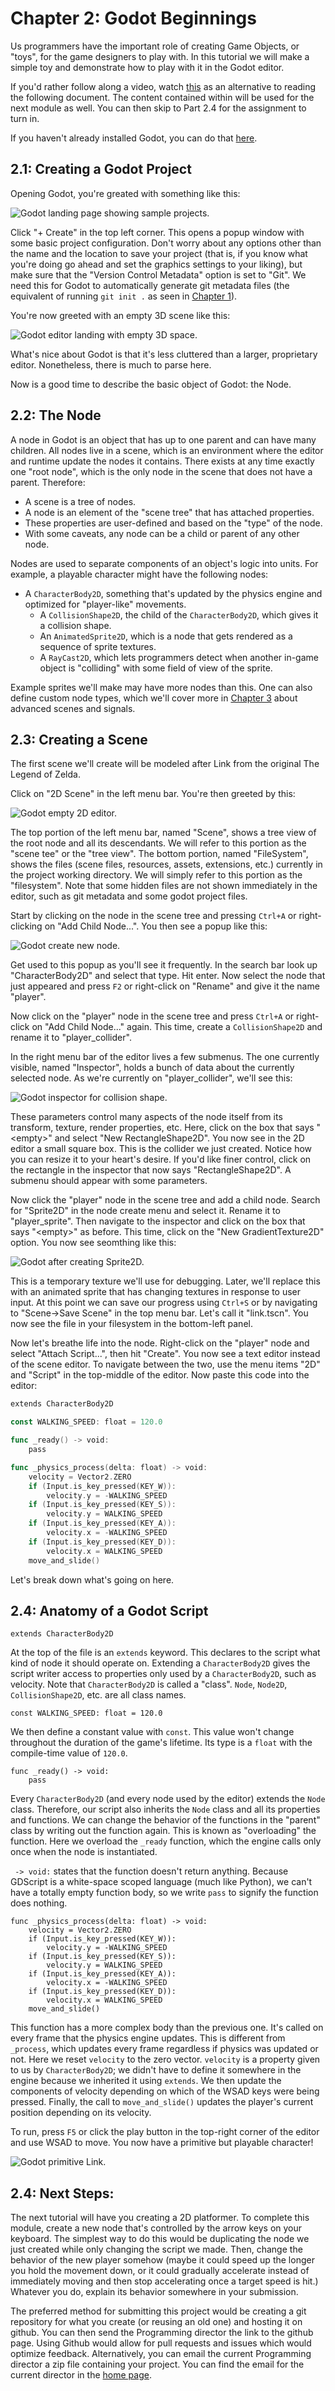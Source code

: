 # Chapter 2: Godot Beginnings
Us programmers have the important role of creating Game Objects, or "toys", for
the game designers to play with. In this tutorial we will make a simple toy and
demonstrate how to play with it in the Godot editor.

If you'd rather follow along a video, watch
[this](https://youtu.be/LOhfqjmasi0?si=9OEUZUkWWFVwaBG2) as an alternative to
reading the following document. The content contained within will be used for
the next module as well. You can then skip to Part 2.4 for the assignment to
turn in.

If you haven't already installed Godot, you can do that
[here](https://godotengine.org/download/windows/).

## 2.1: Creating a Godot Project

Opening Godot, you're greated with something like this:

![Godot landing page showing sample projects.](./godot-landing.png "Godot Landing")

Click "+ Create" in the top left corner. This opens a popup window with some
basic project configuration. Don't worry about any options other than the name
and the location to save your project (that is, if you know what you're doing
go ahead and set the graphics settings to your liking), but make sure that the
"Version Control Metadata" option is set to "Git". We need this for Godot to
automatically generate git metadata files (the equivalent of running `git init
.` as seen in [Chapter 1](./chapter_1.md)).

You're now greeted with an empty 3D scene like this:

![Godot editor landing with empty 3D space.](./godot-editor.png "Godot Editor")

What's nice about Godot is that it's less cluttered than a larger, proprietary
editor. Nonetheless, there is much to parse here.

Now is a good time to describe the basic object of Godot: the Node.

## 2.2: The Node

A node in Godot is an object that has up to one parent and can have many
children. All nodes live in a scene, which is an environment where the editor
and runtime update the nodes it contains. There exists at any time exactly one
"root node", which is the only node in the scene that does not have a parent.
Therefore:

- A scene is a tree of nodes.
- A node is an element of the "scene tree" that has attached properties.
- These properties are user-defined and based on the "type" of the node.
- With some caveats, any node can be a child or parent of any other node.

Nodes are used to separate components of an object's logic into units. For
example, a playable character might have the following nodes:

- A `CharacterBody2D`, something that's updated by the physics engine and
  optimized for "player-like" movements.
  - A `CollisionShape2D`, the child of the `CharacterBody2D`, which gives it a
    collision shape.
  - An `AnimatedSprite2D`, which is a node that gets rendered as a sequence of
    sprite textures.
  - A `RayCast2D`, which lets programmers detect when another in-game object is
    "colliding" with some field of view of the sprite.

Example sprites we'll make may have more nodes than this. One can also define
custom node types, which we'll cover more in [Chapter 3](./chapter_3.md) about
advanced scenes and signals.

## 2.3: Creating a Scene

The first scene we'll create will be modeled after Link from the original The
Legend of Zelda.

Click on "2D Scene" in the left menu bar. You're then greeted by this:

![Godot empty 2D editor.](./godot-2d-editor.png "Godot 2D Editor")

The top portion of the left menu bar, named "Scene", shows a tree view of the
root node and all its descendants. We will refer to this portion as the "scene
tee" or the "tree view". The bottom portion, named "FileSystem", shows the
files (scene files, resources, assets, extensions, etc.) currently in the
project working directory. We will simply refer to this portion as the
"filesystem". Note that some hidden files are not shown immediately in the
editor, such as git metadata and some godot project files.

Start by clicking on the node in the scene tree and pressing `Ctrl+A` or
right-clicking on "Add Child Node...". You then see a popup like this:

![Godot create new node.](./godot-create-new-node.png "Gdoot Create New Node")

Get used to this popup as you'll see it frequently. In the search bar look up
"CharacterBody2D" and select that type. Hit enter. Now select the node that
just appeared and press `F2` or right-click on "Rename" and give it the name
"player".

Now click on the "player" node in the scene tree and press `Ctrl+A` or
right-click on "Add Child Node..." again. This time, create a
`CollisionShape2D` and rename it to "player\_collider".

In the right menu bar of the editor lives a few submenus. The one currently
visible, named "Inspector", holds a bunch of data about the currently selected
node. As we're currently on "player\_collider", we'll see this:

![Godot inspector for collision shape.](./godot-inspector.png "Godot Inspector")

These parameters control many aspects of the node itself from its transform,
texture, render properties, etc. Here, click on the box that says "\<empty\>"
and select "New RectangleShape2D". You now see in the 2D editor a small
square box. This is the collider we just created. Notice how you can resize it
to your heart's desire. If you'd like finer control, click on the rectangle in
the inspector that now says "RectangleShape2D". A submenu should appear with
some parameters.

Now click the "player" node in the scene tree and add a child node. Search for
"Sprite2D" in the node create menu and select it. Rename it to
"player\_sprite". Then navigate to the inspector and click on the box that says
"\<empty\>" as before. This time, click on the "New GradientTexture2D" option.
You now see seomthing like this:

![Godot after creating Sprite2D.](./godot-after-sprite.png "A Visible Sprite2D")

This is a temporary texture we'll use for debugging. Later, we'll replace this
with an animated sprite that has changing textures in response to user input.
At this point we can save our progress using `Ctrl+S` or by navigating to
"Scene-\>Save Scene" in the top menu bar. Let's call it "link.tscn". You now
see the file in your filesystem in the bottom-left panel.

Now let's breathe life into the node. Right-click on the "player" node and
select "Attach Script...", then hit "Create". You now see a text editor instead
of the scene editor. To navigate between the two, use the menu items "2D" and
"Script" in the top-middle of the editor. Now paste this code into the editor:
```go
extends CharacterBody2D

const WALKING_SPEED: float = 120.0

func _ready() -> void:
	pass

func _physics_process(delta: float) -> void:
	velocity = Vector2.ZERO
	if (Input.is_key_pressed(KEY_W)):
		velocity.y = -WALKING_SPEED
	if (Input.is_key_pressed(KEY_S)):
		velocity.y = WALKING_SPEED
	if (Input.is_key_pressed(KEY_A)):
		velocity.x = -WALKING_SPEED
	if (Input.is_key_pressed(KEY_D)):
		velocity.x = WALKING_SPEED
	move_and_slide()
```

Let's break down what's going on here.

## 2.4: Anatomy of a Godot Script

```
extends CharacterBody2D
```
At the top of the file is an `extends` keyword. This declares to the script
what kind of node it should operate on. Extending a `CharacterBody2D` gives the
script writer access to properties only used by a `CharacterBody2D`, such as
velocity. Note that `CharacterBody2D` is called a "class". `Node`, `Node2D`,
`CollisionShape2D`, etc. are all class names.

```
const WALKING_SPEED: float = 120.0
```
We then define a constant value with `const`. This value won't change
throughout the duration of the game's lifetime. Its type is a `float` with the
compile-time value of `120.0`.

```
func _ready() -> void:
    pass
```
Every `CharacterBody2D` (and every node used by the editor) extends the `Node`
class. Therefore, our script also inherits the `Node` class and all its
properties and functions. We can change the behavior of the functions in the
"parent" class by writing out the function again. This is known as
"overloading" the function. Here we overload the `_ready` function, which the
engine calls only once when the node is instantiated.

` -> void:` states that the function doesn't return anything. Because GDScript
is a white-space scoped language (much like Python), we can't have a totally
empty function body, so we write `pass` to signify the function does nothing.

```
func _physics_process(delta: float) -> void:
	velocity = Vector2.ZERO
	if (Input.is_key_pressed(KEY_W)):
		velocity.y = -WALKING_SPEED
	if (Input.is_key_pressed(KEY_S)):
		velocity.y = WALKING_SPEED
	if (Input.is_key_pressed(KEY_A)):
		velocity.x = -WALKING_SPEED
	if (Input.is_key_pressed(KEY_D)):
		velocity.x = WALKING_SPEED
	move_and_slide()
```
This function has a more complex body than the previous one. It's called on
every frame that the physics engine updates. This is different from `_process`,
which updates every frame regardless if physics was updated or not. Here we
reset `velocity` to the zero vector. `velocity` is a property given to us by
`CharacterBody2D`; we didn't have to define it somewhere in the engine because
we inherited it using `extends`. We then update the components of velocity
depending on which of the WSAD keys were being pressed. Finally, the call to
`move_and_slide()` updates the player's current position depending on its
velocity.

To run, press `F5` or click the play button in the top-right corner of the
editor and use WSAD to move. You now have a primitive but playable character!

![Godot primitive Link.](./godot-primitive-link.gif)

## 2.4: Next Steps:

The next tutorial will have you creating a 2D platformer. To complete this
module, create a new node that's controlled by the arrow keys on your keyboard.
The simplest way to do this would be duplicating the node we just created while
only changing the script we made. Then, change the behavior of the new player
somehow (maybe it could speed up the longer you hold the movement down, or it
could gradually accelerate instead of immediately moving and then stop
accelerating once a target speed is hit.) Whatever you do, explain its behavior
somewhere in your submission.

The preferred method for submitting this project would be creating a git
repository for what you create (or reusing an old one) and hosting it on
github. You can then send the Programming director the link to the github page.
Using Github would allow for pull requests and issues which would optimize
feedback. Alternatively, you can email the current Programming director a zip
file containing your project. You can find the email for the current director
in the [home page](./index.md).

